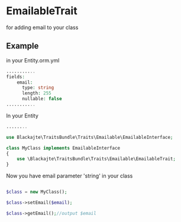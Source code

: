 EmailableTrait
=================

for adding email to your class

Example
-------
in your Entity.orm.yml
```php
...........
fields:
    email:
      type: string
      length: 255
      nullable: false
...........
```

In your Entity
```php
........

use Blackajte\TraitsBundle\Traits\Emailable\EmailableInterface;

class MyClass implements EmailableInterface
{
	use \Blackajte\TraitsBundle\Traits\Emailable\EmailableTrait;
}

```

Now you have email parameter 'string' in your class
```php

$class = new MyClass();

$class->setEmail($email);

$class->getEmail();//output $email

```